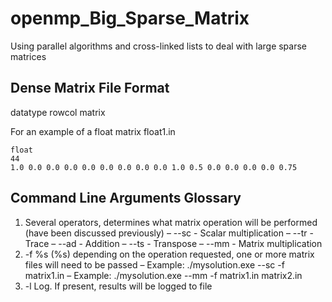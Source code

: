 # openmp_Big_Sparse_Matrix

Using parallel algorithms and cross-linked lists to deal with large sparse matrices


## Dense Matrix File Format

datatype
rowcol
matrix

For an example of a float matrix float1.in
```
float 
44 
1.0 0.0 0.0 0.0 0.0 0.0 0.0 0.0 0.0 1.0 0.5 0.0 0.0 0.0 0.0 0.75 
```

## Command Line Arguments Glossary

1. Several operators, determines what matrix operation will be performed
(have been discussed previously)
  – --sc - Scalar multiplication
  – --tr - Trace
  – --ad - Addition
  – --ts - Transpose
  – --mm - Matrix multiplication
2. -f %s (%s) depending on the operation requested, one or more matrix
files will need to be passed
  – Example: ./mysolution.exe --sc -f matrix1.in
  – Example: ./mysolution.exe --mm -f matrix1.in matrix2.in
3. -l Log. If present, results will be logged to file

